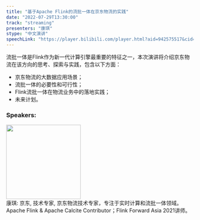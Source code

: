 ```yaml
---
title: "基于Apache Flink的流批一体在京东物流的实践"
date: "2022-07-29T13:30:00"
track: "streaming"
presenters: "康琪"
stype: "中文演讲"
speechLink: "https://player.bilibili.com/player.html?aid=942575517&cid=817760221&page=1"
---
```

流批一体是Flink作为新一代计算引擎最重要的特征之一，本次演讲将介绍京东物流在该方向的思考、探索与实践，包含以下方面：
- 京东物流的大数据应用场景；
- 流批一体的必要性和可行性；
- Flink流批一体在物流业务中的落地实践；
- 未来计划。
 ### Speakers: 
 <img src="images/speaker/1057.png" width="200" /><br>康琪: 京东, 技术专家, 京东物流技术专家，专注于实时计算和流批一体领域。
Apache Flink & Apache Calcite Contributor；Flink Forward Asia 2021讲师。

 